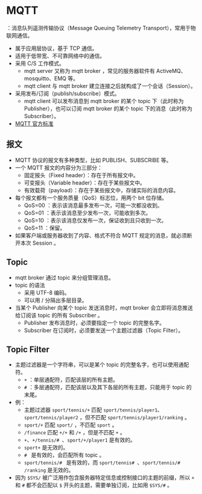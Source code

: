 # MQTT

：消息队列遥测传输协议（Message Queuing Telemetry Transport），常用于物联网通信。
- 属于应用层协议，基于 TCP 通信。
- 适用于低带宽、不可靠网络中的通信。
- 采用 C/S 工作模式。
  - mqtt server 又称为 mqtt broker ，常见的服务器软件有 ActiveMQ、mosquitto、EMQ 等。
  - mqtt client 与 mqtt broker 建立连接之后就构成了一个会话（Session）。
- 采用发布/订阅（publish/subscribe）模式。
  - mqtt client 可以发布消息到 mqtt broker 的某个 topic 下（此时称为 Publisher），也可以订阅 mqtt broker 的某个 topic 下的消息（此时称为 Subscriber）。
- [MQTT 官方标准](https://docs.oasis-open.org/mqtt/mqtt/v5.0/mqtt-v5.0.html)

## 报文

- MQTT 协议的报文有多种类型，比如 PUBLISH、SUBSCRIBE 等。
- 一个 MQTT 报文的内容分为三部分：
  - 固定报头（Fixed header）：存在于所有报文中。
  - 可变报头（Variable header）：存在于某些报文中。
  - 有效载荷（payload）：存在于某些报文中，存储实际的消息内容。
- 每个报文都有一个服务质量（QoS）标志位，用两个 bit 位存储。
  - QoS=00 ：表示该消息最多发布一次，可能一次都没收到。
  - QoS=01 ：表示该消息至少发布一次，可能收到多次。
  - QoS=10 ：表示该消息仅发布一次，保证收到且只收到一次。
  - QoS=11 ：保留。
- 如果客户端或服务器收到了内容、格式不符合 MQTT 规定的消息，就必须断开本次 Session 。

## Topic

- mqtt broker 通过 topic 来分组管理消息。
- topic 的语法
  - 采用 UTF-8 编码。
  - 可以用 / 分隔出多层目录。
- 当某个 Publisher 向某个 topic 发送消息时，mqtt broker 会立即将消息推送给订阅该 topic 的所有 Subscriber 。
  - Publisher 发布消息时，必须要指定一个 topic 的完整名字。
  - Subscriber 在订阅时，必须要发送一个主题过滤器（Topic Filter）。

## Topic Filter

- 主题过滤器是一个字符串，可以是某个 topic 的完整名字，也可以使用通配符。
  - `+` ：单层通配符，匹配该层的所有主题。
  - `#` ：多层通配符，匹配该层以及其下各层的所有主题，只能用于 topic 的末尾。
- 例：
  - 主题过滤器 `sport/tennis/+` 匹配 `sport/tennis/player1`、`sport/tennis/player2` ，但不匹配 `sport/tennis/player1/ranking` 。
  - `sport/+` 匹配 `sport/` ，不匹配 `sport` 。
  - `/finance` 匹配 `+/+` 和 `/+` ，但是不匹配 `+` 。
  - `+`、`+/tennis/# `、`sport/+/player1` 是有效的。
  - `sport+` 是无效的。
  - `# ` 是有效的，会匹配所有 topic 。
  - `sport/tennis/# ` 是有效的，而 `sport/tennis# `、`sport/tennis/# /ranking` 是无效的。
- 因为 `$SYS/` 被广泛用作包含服务器特定信息或控制接口的主题的前缀，所以 `+` 和 `#` 都不会匹配以 `$` 开头的主题，需要单独订阅，比如用 `$SYS/#` 。
